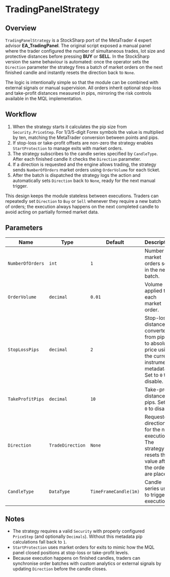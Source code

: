 # TradingPanelStrategy

## Overview
`TradingPanelStrategy` is a StockSharp port of the MetaTrader 4 expert advisor **EA_TradingPanel**. The original script exposed a manual panel where the trader configured the number of simultaneous trades, lot size and protective distances before pressing **BUY** or **SELL**. In the StockSharp version the same behaviour is automated: once the operator sets the `Direction` parameter the strategy fires a batch of market orders on the next finished candle and instantly resets the direction back to `None`.

The logic is intentionally simple so that the module can be combined with external signals or manual supervision. All orders inherit optional stop-loss and take-profit distances measured in pips, mirroring the risk controls available in the MQL implementation.

## Workflow
1. When the strategy starts it calculates the pip size from `Security.PriceStep`. For 1/3/5-digit Forex symbols the value is multiplied by ten, matching the MetaTrader conversion between points and pips.
2. If stop-loss or take-profit offsets are non-zero the strategy enables `StartProtection` to manage exits with market orders.
3. The strategy subscribes to the candle series specified by `CandleType`. After each finished candle it checks the `Direction` parameter.
4. If a direction is requested and the engine allows trading, the strategy sends `NumberOfOrders` market orders using `OrderVolume` for each ticket.
5. After the batch is dispatched the strategy logs the action and automatically sets `Direction` back to `None`, ready for the next manual trigger.

This design keeps the module stateless between executions. Traders can repeatedly set `Direction` to `Buy` or `Sell` whenever they require a new batch of orders; the execution always happens on the next completed candle to avoid acting on partially formed market data.

## Parameters
| Name | Type | Default | Description |
| ---- | ---- | ------- | ----------- |
| `NumberOfOrders` | `int` | `1` | Number of market orders sent in the next batch. |
| `OrderVolume` | `decimal` | `0.01` | Volume applied to each market order. |
| `StopLossPips` | `decimal` | `2` | Stop-loss distance converted from pips to absolute price using the current instrument metadata. Set to `0` to disable. |
| `TakeProfitPips` | `decimal` | `10` | Take-profit distance in pips. Set to `0` to disable. |
| `Direction` | `TradeDirection` | `None` | Requested direction for the next execution. The strategy resets the value after the orders are placed. |
| `CandleType` | `DataType` | `TimeFrameCandle(1m)` | Candle series used to trigger execution. |

## Notes
- The strategy requires a valid `Security` with properly configured `PriceStep` (and optionally `Decimals`). Without this metadata pip calculations fall back to `1`.
- `StartProtection` uses market orders for exits to mimic how the MQL panel closed positions at stop-loss or take-profit levels.
- Because execution happens on finished candles, traders can synchronise order batches with custom analytics or external signals by updating `Direction` before the candle closes.
